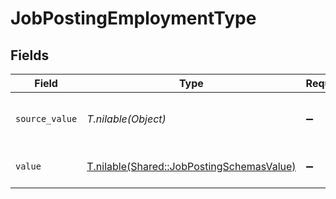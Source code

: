 # JobPostingEmploymentType


## Fields

| Field                                                                                      | Type                                                                                       | Required                                                                                   | Description                                                                                | Example                                                                                    |
| ------------------------------------------------------------------------------------------ | ------------------------------------------------------------------------------------------ | ------------------------------------------------------------------------------------------ | ------------------------------------------------------------------------------------------ | ------------------------------------------------------------------------------------------ |
| `source_value`                                                                             | *T.nilable(Object)*                                                                        | :heavy_minus_sign:                                                                         | The source value of the employment type.                                                   | Permanent                                                                                  |
| `value`                                                                                    | [T.nilable(Shared::JobPostingSchemasValue)](../../models/shared/jobpostingschemasvalue.md) | :heavy_minus_sign:                                                                         | The type of the employment.                                                                | permanent                                                                                  |